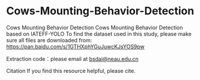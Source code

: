 # Cows-Mounting-Behavior-Detection
Cows Mounting Behavior Detection
Cows Mounting Behavior Detection based on IATEFF-YOLO
To find the dataset used in this study, please make sure all files are downloaded from: https://pan.baidu.com/s/1GTHXphYGuJuwcKJsYOS9pw

Extraction code：please email at bsdai@neau.edu.cn

Citation
If you find this resource helpful, please cite.

